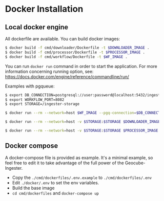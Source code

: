 # Docker Installation

## Local docker engine

All dockerfile are available. You can build docker images:

```bash
$ docker build -f cmd/downloader/Dockerfile -t $DOWNLOADER_IMAGE .
$ docker build -f cmd/processor/Dockerfile -t $PROCESSOR_IMAGE .
$ docker build -f cmd/workflow/Dockerfile -t $WF_IMAGE .
```

You can run `docker run` command in order to start the application.
For more information concerning running option, see: https://docs.docker.com/engine/reference/commandline/run/

Examples with pgqueue:
```bash
$ export DB_CONNECTION=postgresql://user:password@localhost:5432/ingester?binary_parameters=yes
$ export WORKFLOW_PORT=8082
$ export STORAGE=/ingester-storage

$ docker run --rm --network=host $WF_IMAGE --pgq-connection=$DB_CONNECTION --event-queue ingester-events --downloader-queue ingester-downloader --processor-queue ingester-processor --db-connection=$DB_CONNECTION --port $WORKFLOW_PORT --geocube-server $GEOCUBE_SERVER --scihub-username "$SCIHUB_USERNAME" --scihub-password "$SCIHUB_PASSWORD"

$ docker run --rm --network=host -v $STORAGE:$STORAGE $DOWNLOADER_IMAGE --pgq-connection=$DB_CONNECTION  --job-queue ingester-downloader --event-queue ingester-events --local-path $STORAGE/products --storage-uri $STORAGE --workdir /tmp -gs-provider-buckets=Sentinel2:gs://gcp-public-data-sentinel-2/tiles/{LATITUDE_BAND}/{GRID_SQUARE}/{GRANULE_ID}/{SCENE}.SAFE --scihub-username=$SCIHUB_USERNAME --scihub-password=$SCIHUB_PASSWORD

$ docker run --rm --network=host -v $STORAGE:$STORAGE $PROCESSOR_IMAGE --pgq-connection=$DB_CONNECTION  --job-queue ingester-processor --event-queue ingester-events --geocube-server $GEOCUBE_SERVER --storage-uri $STORAGE --workdir /tmp
```

## Docker compose

A docker-compose file is provided as example. It's a minimal example, so feel free to edit it to take advantage of the full power of the Geocube-Ingester.

- Copy the `./cmd/dockerfiles/.env.example` to `./cmd/dockerfiles/.env`
- Edit `./docker/.env` to set the env variables.
- Build the base image
- `cd cmd/dockerfiles` and `docker-compose up`